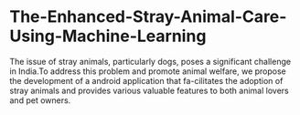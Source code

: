 # The-Enhanced-Stray-Animal-Care-Using-Machine-Learning
The issue of stray animals, particularly dogs, poses a significant challenge in India.To address this problem and promote animal welfare, we propose the development of a android  application that fa-cilitates the adoption of stray animals and provides various valuable features to  both animal lovers and pet owners.
